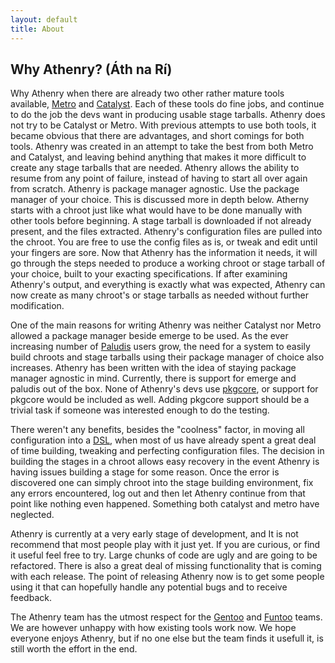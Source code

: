 ```yaml
---
layout: default
title: About 
---
```


Why Athenry? (Áth na Rí)
------------------------

Why Athenry when there are already two other rather mature tools available,
[Metro](http://github.com/funtoo/metro/tree/master) and
[Catalyst](http://www.gentoo.org/proj/en/releng/catalyst/). Each of these tools
do fine jobs, and continue to do the job the devs want in producing usable
stage tarballs. Athenry does not try to be Catalyst or Metro. With previous
attempts to use both tools, it became obvious that there are advantages, and
short comings for both tools. Athenry was created in an attempt to take the
best from both Metro and Catalyst, and leaving behind anything that makes it
more difficult to create any stage tarballs that are needed. Athenry allows the
ability to resume from any point of failure, instead of having to start all
over again from scratch. Athenry is package manager agnostic. Use the package
manager of your choice. This is discussed more in depth below. Atherny starts
with a chroot just like what would have to be done manually with other tools
before beginning. A stage tarball is downloaded if not already present, and the
files extracted.  Athenry's configuration files are pulled into the chroot. You
are free to use the config files as is, or tweak and edit until your fingers
are sore. Now that Athenry has the information it needs, it will go through the
steps needed to produce a working chroot or stage tarball of your choice, built
to your exacting specifications. If after examining Athenry's output, and
everything is exactly what was expected, Athenry can now create as many
chroot's or stage tarballs as needed without further modification.

One of the main reasons for writing Athenry was neither Catalyst nor Metro
allowed a package manager beside emerge to be used. As the ever increasing
number of [Paludis](http://paludis.pioto.org/) users grow, the need for a
system to easily build chroots and stage tarballs using their package manager
of choice also increases. Athenry has been written with the idea of staying
package manager agnostic in mind.  Currently, there is support for emerge and
paludis out of the box. None of Athenry's devs use
[pkgcore](http://www.pkgcore.org/trac/pkgcore), or support for pkgcore would be
included as well.  Adding pkgcore support should be a trivial task if someone
was interested enough to do the testing.

There weren't any benefits, besides the "coolness" factor, in moving all
configuration into a
[DSL](http://en.wikipedia.org/wiki/Domain-specific_language), when most of us
have already spent a great deal of time building, tweaking and perfecting
configuration files. The decision in building the stages in a chroot allows
easy recovery in the event Athenry is having issues building a stage for some
reason. Once the error is discovered one can simply chroot into the stage
building environment, fix any errors encountered, log out and then let Athenry
continue from that point like nothing even happened. Something both catalyst
and metro have neglected.

Athenry is currently at a very early stage of development, and It is not
recommend that most people play with it just yet. If you are curious, or find
it useful feel free to try. Large chunks of code are ugly and are going to be
refactored. There is also a great deal of missing functionality that is coming
with each release.  The point of releasing Athenry now is to get some
people using it that can hopefully handle any potential bugs and to receive
feedback.

The Athenry team has the utmost respect for the [Gentoo](http://www.gentoo.org)
and [Funtoo](http://www.funtoo.org) teams. We are however unhappy with how
existing tools work now. We hope everyone enjoys Athenry, but if no one else
but the team finds it usefull it, is still worth the effort in the end.
